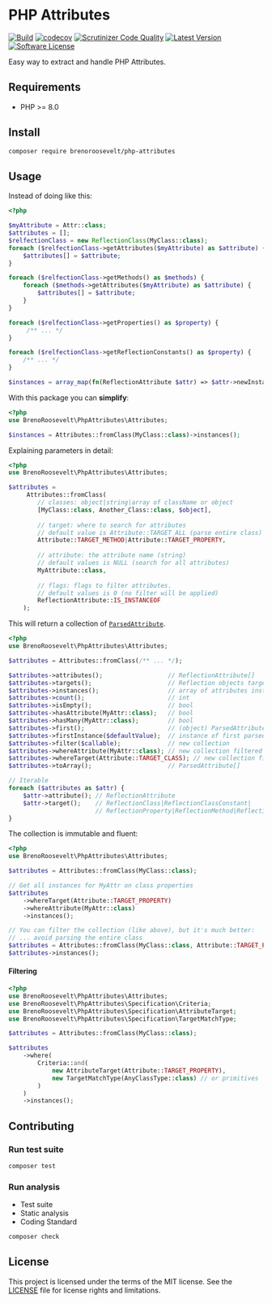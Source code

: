 # PHP Attributes
[![Build](https://github.com/brenoroosevelt/php-attributes/actions/workflows/ci.yml/badge.svg)](https://github.com/brenoroosevelt/php-attributes/actions/workflows/ci.yml)
[![codecov](https://codecov.io/gh/brenoroosevelt/php-attributes/branch/main/graph/badge.svg?token=S1QBA18IBX)](https://codecov.io/gh/brenoroosevelt/php-attributes)
[![Scrutinizer Code Quality](https://scrutinizer-ci.com/g/brenoroosevelt/php-attributes/badges/quality-score.png?b=main)](https://scrutinizer-ci.com/g/brenoroosevelt/php-attributes/?branch=main)
[![Latest Version](https://img.shields.io/github/release/brenoroosevelt/php-attributes.svg?style=flat)](https://github.com/brenoroosevelt/php-attributes/releases)
[![Software License](https://img.shields.io/badge/license-MIT-brightgreen.svg?style=flat)](LICENSE.md)

Easy way to extract and handle PHP Attributes.

## Requirements

* PHP >= 8.0

## Install 

```bash
composer require brenoroosevelt/php-attributes
```

## Usage
Instead of doing like this:

```php
<?php

$myAttribute = Attr::class;
$attributes = [];
$relfectionClass = new ReflectionClass(MyClass::class);
foreach ($relfectionClass->getAttributes($myAttribute) as $attribute) {
    $attributes[] = $attribute;
}

foreach ($relfectionClass->getMethods() as $methods) {
    foreach ($methods->getAttributes($myAttribute) as $attribute) {
        $attributes[] = $attribute;
    }
}

foreach ($relfectionClass->getProperties() as $property) {
     /** ... */
}

foreach ($relfectionClass->getReflectionConstants() as $property) {
    /** ... */
}

$instances = array_map(fn(ReflectionAttribute $attr) => $attr->newInstance(), $attributes);
```
With this package you can **simplify**: 
```php
<?php
use BrenoRoosevelt\PhpAttributes\Attributes;

$instances = Attributes::fromClass(MyClass::class)->instances();
```
Explaining parameters in detail:
```php
<?php
use BrenoRoosevelt\PhpAttributes\Attributes;

$attributes = 
     Attributes::fromClass(
        // classes: object|string|array of className or object
        [MyClass::class, Another_Class::class, $object],
        
        // target: where to search for attributes
        // default value is Attribute::TARGET_ALL (parse entire class)
        Attribute::TARGET_METHOD|Attribute::TARGET_PROPERTY,  
        
        // attribute: the attribute name (string)
        // default values is NULL (search for all attributes)
        MyAttribute::class, 
        
        // flags: flags to filter attributes.     
        // default values is 0 (no filter will be applied)
        ReflectionAttribute::IS_INSTANCEOF
    );
```
This will return a collection of [`ParsedAttribute`](src/ParsedAttribute.php).
```php
<?php
use BrenoRoosevelt\PhpAttributes\Attributes;

$attributes = Attributes::fromClass(/** ... */);

$attributes->attributes();                  // ReflectionAttribute[]
$attributes->targets();                     // Reflection objects target by attributes
$attributes->instances();                   // array of attributes instances
$attributes->count();                       // int
$attributes->isEmpty();                     // bool
$attributes->hasAttribute(MyAttr::class);   // bool
$attributes->hasMany(MyAttr::class);        // bool
$attributes->first();                       // (object) ParsedAttribute
$attributes->firstInstance($defaultValue);  // instance of first parsed attribute
$attributes->filter($callable);             // new collection 
$attributes->whereAttribute(MyAttr::class); // new collection filtered by attribute name
$attributes->whereTarget(Attribute::TARGET_CLASS); // new collection filtered by target
$attributes->toArray();                     // ParsedAttribute[]

// Iterable
foreach ($attributes as $attr) {
    $attr->attribute(); // ReflectionAttribute
    $attr->target();    // ReflectionClass|ReflectionClassConstant|
                        // ReflectionProperty|ReflectionMethod|ReflectionParameter
}

```
The collection is immutable and fluent:
```php
<?php
use BrenoRoosevelt\PhpAttributes\Attributes;

$attributes = Attributes::fromClass(MyClass::class);

// Get all instances for MyAttr on class properties
$attributes
    ->whereTarget(Attribute::TARGET_PROPERTY)
    ->whereAttribute(MyAttr::class)
    ->instances();

// You can filter the collection (like above), but it's much better:
// ... avoid parsing the entire class 
$attributes = Attributes::fromClass(MyClass::class, Attribute::TARGET_PROPERTY, MyAttr::class);
$attributes->instances();
```

#### Filtering

```php
<?php
use BrenoRoosevelt\PhpAttributes\Attributes;
use BrenoRoosevelt\PhpAttributes\Specification\Criteria;
use BrenoRoosevelt\PhpAttributes\Specification\AttributeTarget;
use BrenoRoosevelt\PhpAttributes\Specification\TargetMatchType;

$attributes = Attributes::fromClass(MyClass::class);

$attributes
    ->where(
        Criteria::and(
            new AttributeTarget(Attribute::TARGET_PROPERTY), 
            new TargetMatchType(AnyClassType::class) // or primitives 'int', 'float', ...
        )
    )
    ->instances();
```

## Contributing

### Run test suite
```bash
composer test
```

### Run analysis
* Test suite
* Static analysis
* Coding Standard

```bash
composer check
```
## License

This project is licensed under the terms of the MIT license. See the [LICENSE](LICENSE.md) file for license rights and limitations.